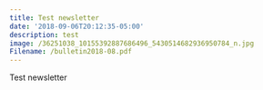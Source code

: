 ```yaml
---
title: Test newsletter
date: '2018-09-06T20:12:35-05:00'
description: test
image: /36251038_10155392887686496_5430514682936950784_n.jpg
Filename: /bulletin2018-08.pdf
---
```

Test newsletter
